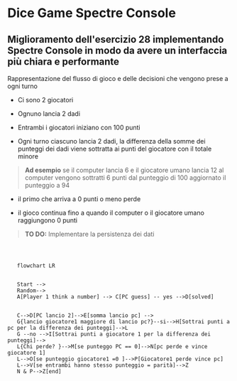 # Dice Game Spectre Console

##  Miglioramento dell'esercizio 28 implementando Spectre Console in modo da avere un interfaccia più chiara e performante

Rappresentazione del flusso di gioco e delle decisioni che vengono prese a ogni turno

- Ci sono 2 giocatori

- Ognuno lancia 2 dadi

- Entrambi i giocatori iniziano con 100 punti

- Ogni turno ciascuno lancia 2 dadi, la differenza della somme dei punteggi dei dadi viene sottratta ai punti del giocatore con il totale minore

> **Ad esempio** se il computer lancia 6 e il giocatore umano lancia 12 al computer vengono sottratti 6 punti dal punteggio di 100 aggiornato il punteggio a 94

- il primo che arriva a 0 punti o meno perde

- il gioco continua fino a quando il computer o il giocatore umano raggiungono 0 punti

> **TO DO:**  Implementare la persistenza dei dati 


```mermaid



   flowchart LR


   Start -->
   Random-->
   A[Player 1 think a number] --> C[PC guess] -- yes -->D[solved]

   
   C-->D[PC lancio 2]-->E[somma lancio pc] -->
   G{lancio giocatore1 maggiore di lancio pc?}--si-->H[Sottrai punti a pc per la differenza dei punteggi]-->L
   G --no -->I[Sottrai punti a giocatore 1 per la differenza dei punteggi]-->
   L{Chi perde? }-->M[se punteggo PC == 0]-->N[pc perde e vince giocatore 1]
   L-->O[se punteggio giocatore1 =0 ]-->P[Giocatore1 perde vince pc]
   L-->V[se entrambi hanno stesso punteggio = parità]-->Z
   N & P-->Z[end]